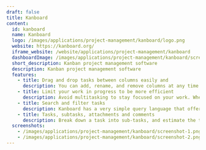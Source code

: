 ```yaml
---
draft: false
title: Kanboard
content:
  id: kanboard
  name: Kanboard
  logo: /images/applications/project-management/kanboard/logo.png
  website: https://kanboard.org/
  iframe_website: /website/applications/project-management/kanboard
  dashboardImage: /images/applications/project-management/kanboard/screenshot-1.png
  short_description: Kanban project management software
  description: Kanban project management software
  features:
    - title: Drag and drop tasks between columns easily and
      description: You can add, rename, and remove columns at any time to adapt the board to your project with automated workflow actions.
    - title: Limit your work in progress to be more efficient
      description: Avoid multitasking to stay focused on your work. When you are over the limit, the column is highlighted and supports Translations into 30+ languages.
    - title: Search and filter tasks
      description: Kanboard has a very simple query language that offers the flexibility to find tasks in no time. Dynamically apply custom filters on the board to find what you need. Search by assignees, description, categories, due date, etc.
    - title: Tasks, subtasks, attachments and comments
      description: Break down a task into sub-tasks, and estimate the time or the complexity. Describe your task by using Markdown syntax. Add comments, and documents, change the color, the category, the assignee, and the due date. Move or duplicate your tasks across projects with one click.
  screenshots:
    - /images/applications/project-management/kanboard/screenshot-1.png
    - /images/applications/project-management/kanboard/screenshot-2.png
---
```

